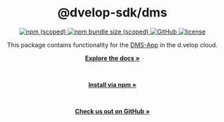 <div align="center">
  <h1>@dvelop-sdk/dms</h1>
  <a href="https://www.npmjs.com/package/@dvelop-sdk/dms">
    <img alt="npm (scoped)" src="https://img.shields.io/npm/v/@dvelop-sdk/dms?style=for-the-badge">
  </a>
  <a href="https://www.npmjs.com/package/@dvelop-sdk/dms">
    <img alt="npm bundle size (scoped)" src="https://img.shields.io/bundlephobia/min/@dvelop-sdk/dms?style=for-the-badge">
  </a>
  <a href="https://github.com/d-velop/dvelop-sdk-node">
    <img alt="GitHub" src="https://img.shields.io/badge/GitHub-dvelop--sdk--node-%23ff0844?logo=github&style=for-the-badge">
  </a>
  <a href="https://github.com/d-velop/dvelop-sdk-node/blob/main/LICENSE">
    <img alt="license" src="https://img.shields.io/github/license/d-velop/dvelop-sdk-node?style=for-the-badge">
  </a

  </br>

  <p>This package contains functionality for the <a href="https://developer.d-velop.de/documentation/dmsap/en/dms-api-126976273.html">DMS-App</a> in the d.velop cloud.</p>

  <a href="https://d-velop.github.io/dvelop-sdk-node/modules/dms.html"><strong>Explore the docs »</strong></a>

  </br>

  <a href="https://www.npmjs.com/package/@dvelop-sdk/dms"><strong>Install via npm »</strong></a>

  </br>

  <a href="https://github.com/d-velop/dvelop-sdk-node"><strong>Check us out on GitHub »</strong></a>

</div>